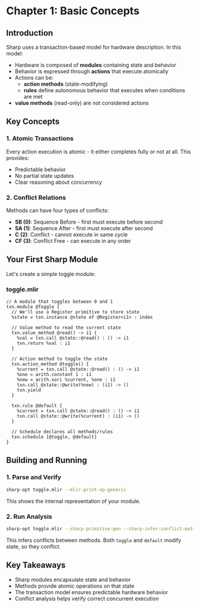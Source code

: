 # Chapter 1: Basic Concepts

## Introduction

Sharp uses a transaction-based model for hardware description. In this model:
- Hardware is composed of **modules** containing state and behavior
- Behavior is expressed through **actions** that execute atomically
- Actions can be:
  - **action methods** (state-modifying)
  - **rules** define autonomous behavior that executes when conditions are met
- **value methods** (read-only) are not considered actions

## Key Concepts

### 1. Atomic Transactions
Every action execution is atomic - it either completes fully or not at all. This provides:
- Predictable behavior
- No partial state updates
- Clear reasoning about concurrency

### 2. Conflict Relations
Methods can have four types of conflicts:
- **SB (0)**: Sequence Before - first must execute before second
- **SA (1)**: Sequence After - first must execute after second  
- **C (2)**: Conflict - cannot execute in same cycle
- **CF (3)**: Conflict Free - can execute in any order

## Your First Sharp Module

Let's create a simple toggle module:

### toggle.mlir

```mlir
// A module that toggles between 0 and 1
txn.module @Toggle {
  // We'll use a Register primitive to store state
  %state = txn.instance @state of @Register<i1> : index
  
  // Value method to read the current state
  txn.value_method @read() -> i1 {
    %val = txn.call @state::@read() : () -> i1
    txn.return %val : i1
  }
  
  // Action method to toggle the state
  txn.action_method @toggle() {
    %current = txn.call @state::@read() : () -> i1
    %one = arith.constant 1 : i1
    %new = arith.xori %current, %one : i1
    txn.call @state::@write(%new) : (i1) -> ()
    txn.yield
  }

  txn.rule @default {
    %current = txn.call @state::@read() : () -> i1
    txn.call @state::@write(%current) : (i1) -> ()
  }
  
  // Schedule declares all methods/rules
  txn.schedule [@toggle, @default]
}
```

## Building and Running

### 1. Parse and Verify

```bash
sharp-opt toggle.mlir --mlir-print-op-generic
```

This shows the internal representation of your module.

### 2. Run Analysis

```bash
sharp-opt toggle.mlir --sharp-primitive-gen --sharp-infer-conflict-matrix
```

This infers conflicts between methods. Both `toggle` and `default` modify state, so they conflict.

## Key Takeaways

- Sharp modules encapsulate state and behavior
- Methods provide atomic operations on that state
- The transaction model ensures predictable hardware behavior
- Conflict analysis helps verify correct concurrent execution